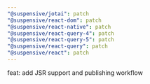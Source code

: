 ```yaml
---
"@suspensive/jotai": patch
"@suspensive/react-dom": patch
"@suspensive/react-native": patch
"@suspensive/react-query-4": patch
"@suspensive/react-query-5": patch
"@suspensive/react-query": patch
"@suspensive/react": patch
---
```


feat: add JSR support and publishing workflow
